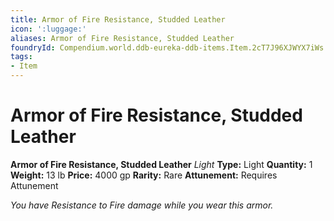```yaml
---
title: Armor of Fire Resistance, Studded Leather
icon: ':luggage:'
aliases: Armor of Fire Resistance, Studded Leather
foundryId: Compendium.world.ddb-eureka-ddb-items.Item.2cT7J96XJWYX7iWs
tags:
- Item
---
```


# Armor of Fire Resistance, Studded Leather

**Armor of Fire Resistance, Studded Leather**
_Light_
**Type:** Light
**Quantity:** 1
**Weight:** 13 lb
**Price:** 4000 gp
**Rarity:** Rare
**Attunement:** Requires Attunement

*You have Resistance to Fire damage while you wear this armor.*